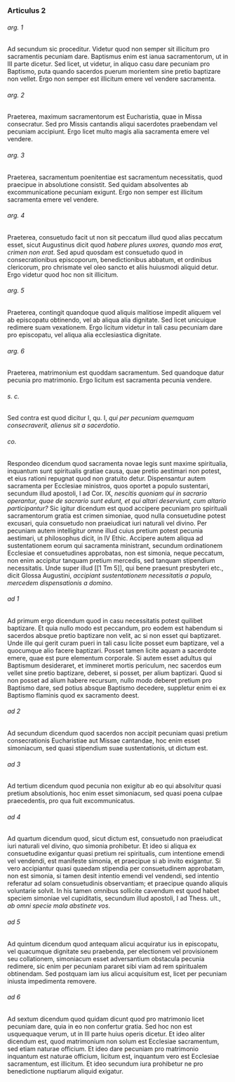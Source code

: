 ### Articulus 2

###### arg. 1
Ad secundum sic proceditur. Videtur quod non semper sit illicitum pro sacramentis pecuniam dare. Baptismus enim est ianua sacramentorum, ut in III parte dicetur. Sed licet, ut videtur, in aliquo casu dare pecuniam pro Baptismo, puta quando sacerdos puerum morientem sine pretio baptizare non vellet. Ergo non semper est illicitum emere vel vendere sacramenta.

###### arg. 2
Praeterea, maximum sacramentorum est Eucharistia, quae in Missa consecratur. Sed pro Missis cantandis aliqui sacerdotes praebendam vel pecuniam accipiunt. Ergo licet multo magis alia sacramenta emere vel vendere.

###### arg. 3
Praeterea, sacramentum poenitentiae est sacramentum necessitatis, quod praecipue in absolutione consistit. Sed quidam absolventes ab excommunicatione pecuniam exigunt. Ergo non semper est illicitum sacramenta emere vel vendere.

###### arg. 4
Praeterea, consuetudo facit ut non sit peccatum illud quod alias peccatum esset, sicut Augustinus dicit quod *habere plures uxores, quando mos erat, crimen non erat*. Sed apud quosdam est consuetudo quod in consecrationibus episcoporum, benedictionibus abbatum, et ordinibus clericorum, pro chrismate vel oleo sancto et aliis huiusmodi aliquid detur. Ergo videtur quod hoc non sit illicitum.

###### arg. 5
Praeterea, contingit quandoque quod aliquis malitiose impedit aliquem vel ab episcopatu obtinendo, vel ab aliqua alia dignitate. Sed licet unicuique redimere suam vexationem. Ergo licitum videtur in tali casu pecuniam dare pro episcopatu, vel aliqua alia ecclesiastica dignitate.

###### arg. 6
Praeterea, matrimonium est quoddam sacramentum. Sed quandoque datur pecunia pro matrimonio. Ergo licitum est sacramenta pecunia vendere.

###### s. c.
Sed contra est quod dicitur I, qu. I, *qui per pecuniam quemquam consecraverit, alienus sit a sacerdotio*.

###### co.
Respondeo dicendum quod sacramenta novae legis sunt maxime spiritualia, inquantum sunt spiritualis gratiae causa, quae pretio aestimari non potest, et eius rationi repugnat quod non gratuito detur. Dispensantur autem sacramenta per Ecclesiae ministros, quos oportet a populo sustentari, secundum illud apostoli, I ad Cor. IX, *nescitis quoniam qui in sacrario operantur, quae de sacrario sunt edunt, et qui altari deserviunt, cum altario participantur?* Sic igitur dicendum est quod accipere pecuniam pro spirituali sacramentorum gratia est crimen simoniae, quod nulla consuetudine potest excusari, quia consuetudo non praeiudicat iuri naturali vel divino. Per pecuniam autem intelligitur omne illud cuius pretium potest pecunia aestimari, ut philosophus dicit, in IV Ethic. Accipere autem aliqua ad sustentationem eorum qui sacramenta ministrant, secundum ordinationem Ecclesiae et consuetudines approbatas, non est simonia, neque peccatum, non enim accipitur tanquam pretium mercedis, sed tanquam stipendium necessitatis. Unde super illud [[1 Tm 5]], qui bene praesunt presbyteri etc., dicit Glossa Augustini, *accipiant sustentationem necessitatis a populo, mercedem dispensationis a domino*.

###### ad 1
Ad primum ergo dicendum quod in casu necessitatis potest quilibet baptizare. Et quia nullo modo est peccandum, pro eodem est habendum si sacerdos absque pretio baptizare non velit, ac si non esset qui baptizaret. Unde ille qui gerit curam pueri in tali casu licite posset eum baptizare, vel a quocumque alio facere baptizari. Posset tamen licite aquam a sacerdote emere, quae est pure elementum corporale. Si autem esset adultus qui Baptismum desideraret, et immineret mortis periculum, nec sacerdos eum vellet sine pretio baptizare, deberet, si posset, per alium baptizari. Quod si non posset ad alium habere recursum, nullo modo deberet pretium pro Baptismo dare, sed potius absque Baptismo decedere, suppletur enim ei ex Baptismo flaminis quod ex sacramento deest.

###### ad 2
Ad secundum dicendum quod sacerdos non accipit pecuniam quasi pretium consecrationis Eucharistiae aut Missae cantandae, hoc enim esset simoniacum, sed quasi stipendium suae sustentationis, ut dictum est.

###### ad 3
Ad tertium dicendum quod pecunia non exigitur ab eo qui absolvitur quasi pretium absolutionis, hoc enim esset simoniacum, sed quasi poena culpae praecedentis, pro qua fuit excommunicatus.

###### ad 4
Ad quartum dicendum quod, sicut dictum est, consuetudo non praeiudicat iuri naturali vel divino, quo simonia prohibetur. Et ideo si aliqua ex consuetudine exigantur quasi pretium rei spiritualis, cum intentione emendi vel vendendi, est manifeste simonia, et praecipue si ab invito exigantur. Si vero accipiantur quasi quaedam stipendia per consuetudinem approbatam, non est simonia, si tamen desit intentio emendi vel vendendi, sed intentio referatur ad solam consuetudinis observantiam; et praecipue quando aliquis voluntarie solvit. In his tamen omnibus sollicite cavendum est quod habet speciem simoniae vel cupiditatis, secundum illud apostoli, I ad Thess. ult., *ab omni specie mala abstinete vos*.

###### ad 5
Ad quintum dicendum quod antequam alicui acquiratur ius in episcopatu, vel quacumque dignitate seu praebenda, per electionem vel provisionem seu collationem, simoniacum esset adversantium obstacula pecunia redimere, sic enim per pecuniam pararet sibi viam ad rem spiritualem obtinendam. Sed postquam iam ius alicui acquisitum est, licet per pecuniam iniusta impedimenta removere.

###### ad 6
Ad sextum dicendum quod quidam dicunt quod pro matrimonio licet pecuniam dare, quia in eo non confertur gratia. Sed hoc non est usquequaque verum, ut in III parte huius operis dicetur. Et ideo aliter dicendum est, quod matrimonium non solum est Ecclesiae sacramentum, sed etiam naturae officium. Et ideo dare pecuniam pro matrimonio inquantum est naturae officium, licitum est, inquantum vero est Ecclesiae sacramentum, est illicitum. Et ideo secundum iura prohibetur ne pro benedictione nuptiarum aliquid exigatur.

